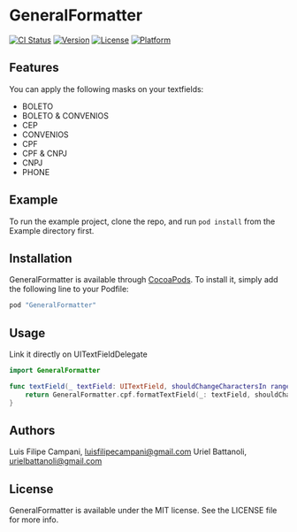 # GeneralFormatter

[![CI Status](http://img.shields.io/travis/OpenCraft/GeneralFormatter.svg?style=flat)](https://travis-ci.org/OpenCraft/GeneralFormatter)
[![Version](https://img.shields.io/cocoapods/v/GeneralFormatter.svg?style=flat)](http://cocoapods.org/pods/GeneralFormatter)
[![License](https://img.shields.io/cocoapods/l/GeneralFormatter.svg?style=flat)](http://cocoapods.org/pods/GeneralFormatter)
[![Platform](https://img.shields.io/cocoapods/p/GeneralFormatter.svg?style=flat)](http://cocoapods.org/pods/GeneralFormatter)

## Features
You can apply the following masks on your textfields:
 - BOLETO
 - BOLETO & CONVENIOS
 - CEP
 - CONVENIOS
 - CPF
 - CPF & CNPJ
 - CNPJ
 - PHONE

## Example

To run the example project, clone the repo, and run `pod install` from the Example directory first.

## Installation

GeneralFormatter is available through [CocoaPods](http://cocoapods.org). To install
it, simply add the following line to your Podfile:

```ruby
pod "GeneralFormatter"
```

## Usage

Link it directly on UITextFieldDelegate
```swift
import GeneralFormatter

func textField(_ textField: UITextField, shouldChangeCharactersIn range: NSRange, replacementString string: String) -> Bool {
    return GeneralFormatter.cpf.formatTextField(_: textField, shouldChangeCharactersIn: range, replacementString: string)
}
```

## Authors

Luis Filipe Campani, luisfilipecampani@gmail.com
Uriel Battanoli, urielbattanoli@gmail.com

## License

GeneralFormatter is available under the MIT license. See the LICENSE file for more info.
